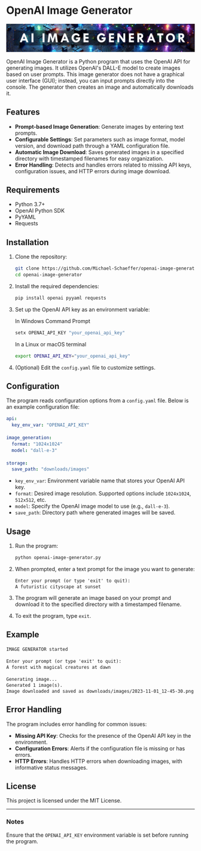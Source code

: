 # OpenAI Image Generator

![AI-IMAGE-GENERATOR](readme_media/banner.png)

OpenAI Image Generator is a Python program that uses the OpenAI API for generating images. It utilizes OpenAI's DALL-E model to create images based on user prompts. This image generator does not have a graphical user interface (GUI); instead, you can input prompts directly into the console. The generator then creates an image and automatically downloads it.

## Features

- **Prompt-based Image Generation**: Generate images by entering text prompts.
- **Configurable Settings**: Set parameters such as image format, model version, and download path through a YAML configuration file.
- **Automatic Image Download**: Saves generated images in a specified directory with timestamped filenames for easy organization.
- **Error Handling**: Detects and handles errors related to missing API keys, configuration issues, and HTTP errors during image download.

## Requirements

- Python 3.7+
- OpenAI Python SDK
- PyYAML
- Requests

## Installation

1. Clone the repository:
   ```bash
   git clone https://github.com/Michael-Schaeffer/openai-image-generator.git
   cd openai-image-generator
   ```

2. Install the required dependencies:
   ```bash
   pip install openai pyyaml requests
   ```

3. Set up the OpenAI API key as an environment variable:

   In Windows Command Prompt
   ```bash
   setx OPENAI_API_KEY "your_openai_api_key"
   ```
   In a Linux or macOS terminal
   ```bash
   export OPENAI_API_KEY="your_openai_api_key"
   ```

4. (Optional) Edit the `config.yaml` file to customize settings.

## Configuration

The program reads configuration options from a `config.yaml` file. Below is an example configuration file:

```yaml
api:
  key_env_var: "OPENAI_API_KEY"

image_generation:
  format: "1024x1024"
  model: "dall-e-3"

storage:
  save_path: "downloads/images"
```

- `key_env_var`: Environment variable name that stores your OpenAI API key.
- `format`: Desired image resolution. Supported options include `1024x1024`, `512x512`, etc.
- `model`: Specify the OpenAI image model to use (e.g., `dall-e-3`).
- `save_path`: Directory path where generated images will be saved.

## Usage

1. Run the program:
   ```bash
   python openai-image-generator.py
   ```

2. When prompted, enter a text prompt for the image you want to generate:
   ```plaintext
   Enter your prompt (or type 'exit' to quit):
   A futuristic cityscape at sunset
   ```

3. The program will generate an image based on your prompt and download it to the specified directory with a timestamped filename.

4. To exit the program, type `exit`.

## Example

```plaintext
IMAGE GENERATOR started

Enter your prompt (or type 'exit' to quit):
A forest with magical creatures at dawn

Generating image...
Generated 1 image(s).
Image downloaded and saved as downloads/images/2023-11-01_12-45-30.png
```

## Error Handling

The program includes error handling for common issues:
- **Missing API Key**: Checks for the presence of the OpenAI API key in the environment.
- **Configuration Errors**: Alerts if the configuration file is missing or has errors.
- **HTTP Errors**: Handles HTTP errors when downloading images, with informative status messages.

## License

This project is licensed under the MIT License.

---

### Notes
Ensure that the `OPENAI_API_KEY` environment variable is set before running the program.